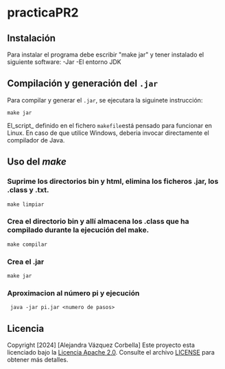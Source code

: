 # practicaPR2
## Instalación
Para instalar el programa debe escribir "make jar" y tener instalado el siguiente software:
-Jar
-El entorno JDK
## Compilación y generación del `.jar`
Para compilar y generar el `.jar`, se ejecutara la siguinete instrucción: 
```console
make jar
```
El_script_ definido en el fichero `makefile`está pensado para funcionar en Linux. En caso de que utilice Windows, deberia invocar directamente el compilador de Java.

## Uso del *make*
### Suprime los directorios bin y html, elimina los ficheros .jar, los .class y .txt.
    make limpiar
### Crea el directorio bin y allí almacena los .class que ha compilado durante la ejecución del make. 
    make compilar
### Crea el .jar
    make jar
### Aproximacion al número pi y ejecución
     java -jar pi.jar <numero de pasos>
## Licencia
Copyright [2024] [Alejandra Vázquez Corbella]
Este proyecto esta licenciado bajo la [Licencia Apache 2.0](https://www.apache.org/license/LICENSE-2.0). Consulte el archivo [LICENSE](LICENSE.txt) para obtener más detalles.
